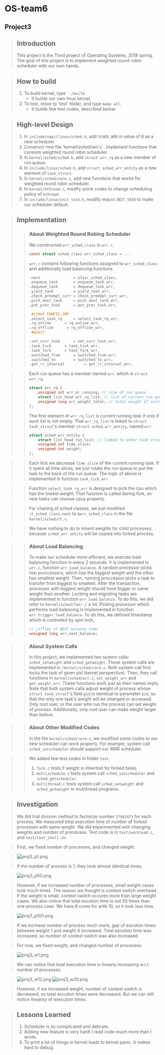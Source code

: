 OS-team6
========
Project3
--------

> ## Introduction
>  This project is the Third project of Operating Systems, 2018 spring.
> The goal of this project is to implement weighted round-robin scheduler with our own hands. 

> ## How to build
> 1. To build kernel, type `'./build`
>     * It builds our own linux kernel.
> 2. To test, move to 'test' folder, and type `make all`.
>     * It builds few test codes, described below.

> ## High-level Design
> 1. In `include/uapi/linux/sched.h`, add `SCHED_WRR` in value of 6 as a new scheduler. 
> 2. Construct new file 'kernel/sched/wrr.c`. Implement functions that consists weighted round robin scheduler.
> 3. In `kernel/sched/sched.h`, add `struct wrr_rq` as a new member of run queue.
> 4. In `include/linux/sched.h`, add `struct sched_wrr_entity` as a new element of `task_struct`.
> 5. In `kernel/sched/core.c`, add new functions that works for weighted round robin scheduler.
> 6. In `kernel/kthread.c`, modify some codes to change scheduling policy of `kthread`.
> 7. In `include/linux/init_task.h`, modify macro `INIT_TASK` to make our scheduler default.

> ## Implementation
> > ### About Weighted Round Robing Scheduler
> > We constructed `wrr_sched_class` in `wrr.c`.
> >
> > ```C
> > const struct sched_class wrr_sched_class = ...
> > ```
> >
> > `wrr.c` contains following functions assigned to `wrr_sched_class`
> > and additionally load balancing functions.
> > 
> >	```C
> > .next       		= &fair_sched_class,
> >	.enqueue_task       = enqueue_task_wrr,
> >	.dequeue_task       = dequeue_task_wrr,
> >	.yield_task         = yield_task_wrr,
> >	.check_preempt_curr = check_preempt_curr_wrr,
> >	.pick_next_task     = pick_next_task_wrr,
> >	.put_prev_task      = put_prev_task_wrr,
> >	
> >	 #ifdef CONFIG_SMP
> >	.select_task_rq     = select_task_rq_wrr,
> >	.rq_online      = rq_online_wrr,
> >	.rq_offline      = rq_offline_wrr,
> >  #endif
> >
> >	.set_curr_task      = set_curr_task_wrr,
> >	.task_tick      = task_tick_wrr,
> >	.task_fork      = task_fork_wrr,
> >	.switched_from      = switched_from_wrr,
> >	.switched_to        = switched_to_wrr,
> >	.get_rr_interval         = get_rr_interval_wrr,
> > ```

> > Each run queue has a member named `wrr`, which is `struct wrr_rq`.
> > ```C
> > struct wrr_rq {
> >     unsigned int wrr_nr_running; // size of run queue
> >     struct list_head wrr_rq_list; // list of current run queue
> >     unsigned long wrr_weight_total; // total weight of current run queue
> > };
> > ```
> > The first element of `wrr_rq_list` is current running task if only if such list is not empty.
> > That `wrr_rq_list` is linked to `struct task_struct`'s member `struct sched_wrr_entity`, named `wrr`.
> > ```C
> > struct sched_wrr_entity {
> >     struct list_head run_list; // linked to other task_struct, or wrr_rq
> >     unsigned int time_slice;
> >     unsigned int weight;
> > };
> > ```

> > Each tick we decrease `time_slice` of the current running task.
> > If it spent all time slices, we just rotate the run queue to put the task to the back of the run queue.
> > The logic of above is implemented in function `task_tick_wrr`.

> > Function `select_task_rq_wrr` is designed to pick the cpu which has the lowest weight.
> > That function is called during fork, so new tasks can choose cpus properly.

> > For chaning of sched classes, we just modified `rt_sched_class.next` to `&wrr_sched_class` in the file `kernel/sched/rt.c`.

> > We have nothing to do to inherit weights for child processes, because `sched_wrr_entity` will be copied into forked process.

> > ### About Load Balancing
> > To make our scheduler more efficient, we execute load balancing function in every 2 seconds.
> > It is implemented in `wrr.c`, function `wrr_load_balance`.
> > A random processor picks two proccessors, which has the biggest weight and the other has smallest weight.
> > Then, running proccessor picks a task to transfer from biggest to smallest.
> > After the transaction, processor with biggest weight should have bigger or same weight than another.
> > Locking and migrating tasks are implemented in function `wrr_load_balance`.
> > To do this, we did refer to `kernel/sched/fair.c` a lot.
> > Picking processor which performs load balancing is implemented in function `wrr_trigger_load_balance`.
> > To do this, we defined timestamp which is controlled by spin lock,
> > ```C
> > // jiffies of NEXT balance time
> > unsigned long wrr_next_balance;
> > ```

> > ### About System Calls
> > In this project, we implemented two system calls: `sched_setweight` and `sched_getweight`.
> > These system calls are implemented in `/kernel/sched/core.c`.
> > Both system call first locks the task of given pid (kernel perspective).
> > Then, they call functions in `kernel/sched/wrr.c`, `set_weight_wrr` and `get_weight_wrr`.
> > These functions work just as their names imply.
> > Note that both system calls adjust weight of process whose `struct task_struct`'s field `pid` is identical to parameter `pid`,
> > so that the only one task's weight will be changed or accessed.
> > Only root user, or the user who run the process can set weight of process.
> > Additionally, only root user can make weight larger than before.

> > ### About Other Modified Codes
> > In the file `kernel/sched/core.c`, we modified some codes to our new scheduler can work properly.
> > For example, system call `sched_setscheduler` should support our WRR scheduler.

> > We added few test codes in folder `test`.
> > 1. `fork.c` tests if weight is inherited for forked tasks.
> > 1. `multischedule.c` tests system call `sched_setscheduler` and `sched_getscheduler`.
> > 1. `multithread.c` tests system call `sched_setweight` and `sched_getweight` in mutithread programs.

> ## Investigation
> We did trial division method to factorize number `17942473` for each process.
> We measured total execution time of number of forked processes with same weight.
> We did experimented with changing weights and number of processes.
> Test code is in `test/workload.c`, and `test/test_shell.sh`.

> First, we fixed number of processes, and changed weight.

> ![proj3_p1.png](./images/proj3_p1.png)

> If the number of process is 1, they took almost identical times.

> ![proj3_p50.png](./images/proj3_p50.png)

> However, if we increased number of processes, small weight cases took much times.
> The reason we thought is context switch overhead.
> If the weight is small, context switch occures more than large weight cases.
> We also notice that total excution time is not 50 times than one-process case.
> We have 8 cores for artik 10, so it took less time.

> ![proj3_p100.png](./images/proj3_p100.png)

> If we increase number of process much more, gap of excution times between weight 1 and weight 4 increased.
> Total excution time was increased, so number of context switch was also increased.

> For now, we fixed weight, and changed number of processes.

> ![proj3_w1.png](./images/proj3_w1.png)

> We can notice that total execution time is linearly increasing w.r.t. number of processes.

> ![proj3_w12.png](./images/proj3_w12.png)
> ![proj3_w20.png](./images/proj3_w20.png)

> However, if we increased weight, number of context switch is decreased, so total excution times were decreased.
> But we can still notice linearity of execution times.

> ## Lessons Learned
> 1. Scheduler is so complicated and delicate.
> 1. Adding new feature is very hard! I read code much more than I wrote.
> 1. To print a lot of things in kernel leads to kernel panic. It makes hard to debug.
